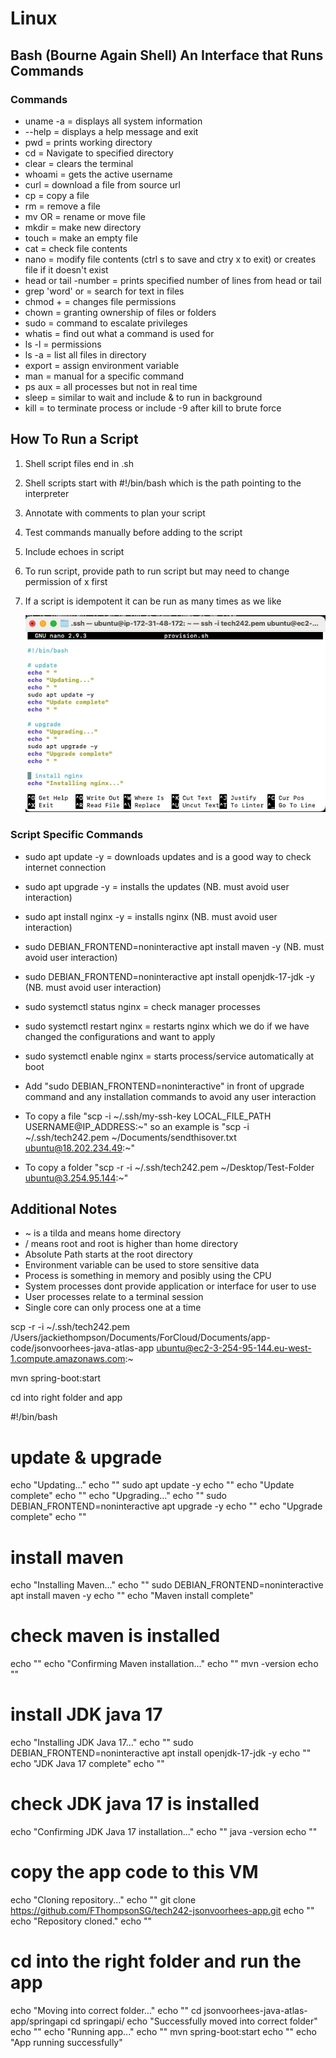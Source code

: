 # Linux

## Bash (Bourne Again Shell) An Interface that Runs Commands<br>
### Commands
- uname -a = displays all system information
- --help = displays a help message and exit
- pwd = prints working directory
- cd <directoryname> = Navigate to specified directory
- clear = clears the terminal
- whoami = gets the active username
- curl <fileurl> = download a file from source url
- cp <filename> <newfilename> = copy a file
- rm <filename> = remove a file
- mv <filename> <renamedfile> OR <destinationfolder> = rename or move file
- mkdir <newdirectoryname> = make new directory
- touch <filename> = make an empty file
- cat <filename> = check file contents
- nano <filename> = modify file contents (ctrl s to save and ctry x to exit) or creates file if it doesn't exist
- head or tail -number <filename> = prints specified number of lines from head or tail
- grep 'word' <filename> or <directory> = search for text in files
- chmod +<permissiontype> <filename> = changes file permissions
- chown = granting ownership of files or folders
- sudo = command to escalate privileges
- whatis <command> = find out what a command is used for
- ls -l = permissions
- ls -a = list all files in directory
- export = assign environment variable
- man <command> = manual for a specific command
- ps aux = all processes but not in real time
- sleep = similar to wait and include & to run in background
- kill <PID> = to terminate process or include -9 after kill to brute force

## How To Run a Script
1. Shell script files end in .sh
2. Shell scripts start with #!/bin/bash which is the path pointing to the interpreter
3. Annotate with comments to plan your script
4. Test commands manually before adding to the script
5. Include echoes in script
6. To run script, provide path to run script but may need to change permission of x first
7. If a script is idempotent it can be run as many times as we like

   ![Shell Script Screenshot](../README_images/Shell_Script_Screenshot.jpg)

### Script Specific Commands
- sudo apt update -y = downloads updates and is a good way to check internet connection
- sudo apt upgrade -y = installs the updates (NB. must avoid user interaction)
- sudo apt install nginx -y = installs nginx (NB. must avoid user interaction)
- sudo DEBIAN_FRONTEND=noninteractive apt install maven -y (NB. must avoid user interaction)
- sudo DEBIAN_FRONTEND=noninteractive apt install openjdk-17-jdk -y (NB. must avoid user interaction)
- sudo systemctl status nginx = check manager processes
- sudo systemctl restart nginx = restarts nginx which we do if we have changed the configurations and want to apply
- sudo systemctl enable nginx = starts process/service automatically at boot

- Add "sudo DEBIAN_FRONTEND=noninteractive" in front of upgrade command and any installation commands to avoid any user interaction
- To copy a file "scp -i ~/.ssh/my-ssh-key LOCAL_FILE_PATH USERNAME@IP_ADDRESS:~" so an example is "scp -i ~/.ssh/tech242.pem ~/Documents/sendthisover.txt ubuntu@18.202.234.49:~"
- To copy a folder "scp -r -i ~/.ssh/tech242.pem ~/Desktop/Test-Folder ubuntu@3.254.95.144:~"

## Additional Notes
- ~ is a tilda and means home directory
- / means root and root is higher than home directory
- Absolute Path starts at the root directory
- Environment variable can be used to store sensitive data
- Process is something in memory and posibly using the CPU
- System processes dont provide application or interface for user to use
- User processes relate to a terminal session
- Single core can only process one at a time

scp -r -i ~/.ssh/tech242.pem /Users/jackiethompson/Documents/ForCloud/Documents/app-code/jsonvoorhees-java-atlas-app ubuntu@ec2-3-254-95-144.eu-west-1.compute.amazonaws.com:~

mvn spring-boot:start

cd into right folder and app

#!/bin/bash

# update & upgrade
echo "Updating..."
echo ""
sudo apt update -y
echo ""
echo "Update complete"
echo ""
echo "Upgrading..."
echo ""
sudo DEBIAN_FRONTEND=noninteractive apt upgrade -y
echo ""
echo "Upgrade complete"
echo ""
# install maven
echo "Installing Maven..."
echo ""
sudo DEBIAN_FRONTEND=noninteractive apt install maven -y
echo ""
echo "Maven install complete"
# check maven is installed
echo ""
echo "Confirming Maven installation..."
echo ""
mvn -version
echo ""
# install JDK java 17
echo "Installing JDK Java 17..."
echo ""
sudo DEBIAN_FRONTEND=noninteractive apt install openjdk-17-jdk -y
echo ""
echo "JDK Java 17 complete"
echo ""
# check JDK java 17 is installed
echo "Confirming JDK Java 17 installation..."
echo ""
java -version
echo ""
# copy the app code to this VM
echo "Cloning repository..."
echo ""
git clone https://github.com/FThompsonSG/tech242-jsonvoorhees-app.git
echo ""
echo "Repository cloned."
echo ""
# cd into the right folder and run the app
echo "Moving into correct folder..."
echo ""
cd jsonvoorhees-java-atlas-app/springapi
cd springapi/
echo "Successfully moved into correct folder"
echo ""
echo "Running app..."
echo ""
mvn spring-boot:start
echo ""
echo "App running successfully"